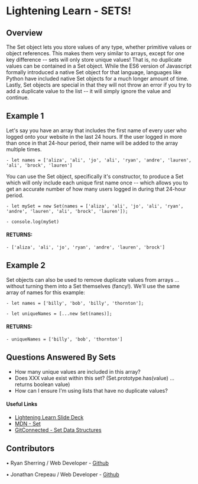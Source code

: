 # Lightening Learn - SETS!

## Overview
The Set object lets you store values of any type, whether primitive values or object references. This makes them very similar to arrays, except for one key difference -- sets will only store unique values! That is, no duplicate values can be contained in a Set object. While the ES6 version of Javascript formally introduced a native Set object for that language, languages like Python have included native Set objects for a much longer amount of time. Lastly, Set objects are special in that they will not throw an error if you try to add a duplicate value to the list -- it will simply ignore the value and continue.

## Example 1
Let's say you have an array that includes the first name of every user who logged onto your website in the last 24 hours. If the user logged in more than once in that 24-hour period, their name will be added to the array multiple times.

    - let names = ['aliza', 'ali', 'jo', 'ali', 'ryan', 'andre', 'lauren', 'ali', 'brock', 'lauren']

You can use the Set object, specifically it's constructor, to produce a Set which will only include each unique first name once -- which allows you to get an accurate number of how many users logged in during that 24-hour period.

    - let mySet = new Set(names = ['aliza', 'ali', 'jo', 'ali', 'ryan', 'andre', 'lauren', 'ali', 'brock', 'lauren']);

    - console.log(mySet)

#### RETURNS:
    - ['aliza', 'ali', 'jo', 'ryan', 'andre', 'lauren', 'brock']

## Example 2
Set objects can also be used to remove duplicate values from arrays ... without turning them into a Set themselves (fancy!). We'll use the same array of names for this example:

    - let names = ['billy', 'bob', 'billy', 'thornton'];
  
    - let uniqueNames = [...new Set(names)];

#### RETURNS:
    - uniqueNames = ['billy', 'bob', 'thornton']

## Questions Answered By Sets
- How many unique values are included in this array?
- Does XXX value exist within this set? (Set.prototype.has(value) ... returns boolean value)
- How can I ensure I'm using lists that have no duplicate values?

#### Useful Links
- [Lightening Learn Slide Deck](https://docs.google.com/presentation/d/1029Q6m10SFMnZgcl2ewJV4Bb2RAyjp6thsTs0skDS1M/edit?usp=sharing)
- [MDN - Set](https://developer.mozilla.org/en-US/docs/Web/JavaScript/Reference/Global_Objects/Set)
- [GitConnected - Set Data Structures](https://levelup.gitconnected.com/set-data-structure-in-javascript-62e65908a0e6)

## Contributors
• Ryan Sherring / Web Developer - [Github](https://github.com/jasonToups)

• Jonathan Crepeau / Web Developer - [Github](https://github.com/jonathan-crepeau)

